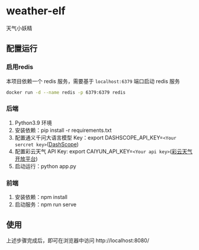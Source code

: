 # weather-elf
天气小妖精

## 配置运行
### 启用redis
本项目依赖一个 redis 服务，需要基于 `localhost:6379` 端口启动 redis 服务
```bash
docker run -d --name redis -p 6379:6379 redis
```

### 后端
1. Python3.9 环境
2. 安装依赖：pip install -r requirements.txt
3. 配置通义千问大语言模型 Key：export DASHSCOPE_API_KEY=`<Your sercret key>`([DashScope](https://help.aliyun.com/zh/dashscope/developer-reference/activate-dashscope-and-create-an-api-key?spm=a2c4g.11186623.0.0.6d1b12b0ZMRUxQ))
4. 配置彩云天气 API Key: export CAIYUN_API_KEY=`<Your api key>`([彩云天气开放平台](https://platform.caiyunapp.com/login?redirect=/dashboard/index))
5. 启动运行：python app.py

### 前端
1. 安装依赖：npm install
2. 启动服务：npm run serve

## 使用
上述步骤完成后，即可在浏览器中访问 http://localhost:8080/
